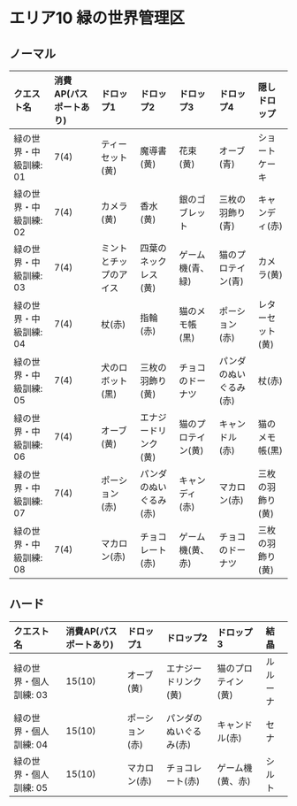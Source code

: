 # エリア10 緑の世界管理区

## ノーマル

|クエスト名|消費AP(パスポートあり)|ドロップ1|ドロップ2|ドロップ3|ドロップ4|隠しドロップ|
|:--|:--|:--|:--|:--|:--|:--|
|緑の世界・中級訓練: 01|7(4)|ティーセット(黄)|魔導書(黄)|花束(黄)|オーブ(青)|ショートケーキ|
|緑の世界・中級訓練: 02|7(4)|カメラ(黄)|香水(黄)|銀のゴブレット|三枚の羽飾り(青)|キャンディ(赤)|
|緑の世界・中級訓練: 03|7(4)|ミントとチップのアイス|四葉のネックレス(黄)|ゲーム機(青、緑)|猫のプロテイン(青)|カメラ(黄)|
|緑の世界・中級訓練: 04|7(4)|杖(赤)|指輪(赤)|猫のメモ帳(黒)|ポーション(赤)|レターセット(黄)|
|緑の世界・中級訓練: 05|7(4)|犬のロボット(黒)|三枚の羽飾り(黄)|チョコのドーナツ|パンダのぬいぐるみ(赤)|杖(赤)|
|緑の世界・中級訓練: 06|7(4)|オーブ(黄)|エナジードリンク(黄)|猫のプロテイン(黄)|キャンドル(赤)|猫のメモ帳(黒)|
|緑の世界・中級訓練: 07|7(4)|ポーション(赤)|パンダのぬいぐるみ(赤)|キャンディ(赤)|マカロン(赤)|三枚の羽飾り(黄)|
|緑の世界・中級訓練: 08|7(4)|マカロン(赤)|チョコレート(赤)|ゲーム機(黄、赤)|チョコのドーナツ|三枚の羽飾り(黄)|

## ハード

|クエスト名|消費AP(パスポートあり)|ドロップ1|ドロップ2|ドロップ3|結晶|
|:--|:--|:--|:--|:--|:--|
|緑の世界・個人訓練: 03|15(10)|オーブ(黄)|エナジードリンク(黄)|猫のプロテイン(黄)|ルルーナ|
|緑の世界・個人訓練: 04|15(10)|ポーション(赤)|パンダのぬいぐるみ(赤)|キャンドル(赤)|セナ|
|緑の世界・個人訓練: 05|15(10)|マカロン(赤)|チョコレート(赤)|ゲーム機(黄、赤)|シルト|